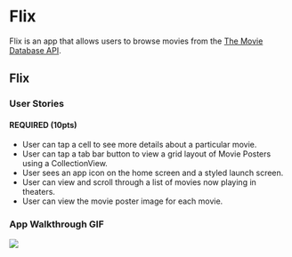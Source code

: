 # Flix

Flix is an app that allows users to browse movies from the [The Movie Database API](http://docs.themoviedb.apiary.io/#).


## Flix 

### User Stories

#### REQUIRED (10pts)
- User can tap a cell to see more details about a particular movie.
- User can tap a tab bar button to view a grid layout of Movie Posters using a CollectionView.
- User sees an app icon on the home screen and a styled launch screen.
- User can view and scroll through a list of movies now playing in theaters.
- User can view the movie poster image for each movie.

### App Walkthrough GIF
![](ezgif.com-part2.gif)

